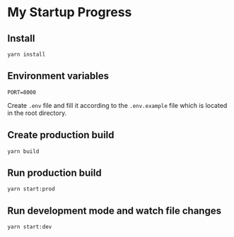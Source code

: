 # My Startup Progress

## Install

```
yarn install
```

## Environment variables

```
PORT=8000
```

Create `.env` file and fill it according to the `.env.example` file which is located in the root directory.

## Create production build

```
yarn build
```

## Run production build

```
yarn start:prod
```

## Run development mode and watch file changes

```
yarn start:dev
```


